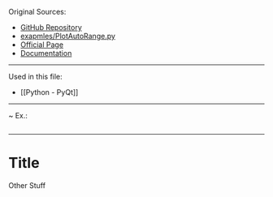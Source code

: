 

Original Sources:
- [GitHub Repository](https://github.com/pyqtgraph/pyqtgraph)
- [exapmles/PlotAutoRange.py](https://github.com/pyqtgraph/pyqtgraph/blob/master/pyqtgraph/examples/PlotAutoRange.py)
- [Official Page](https://www.pyqtgraph.org/)
- [Documentation](https://pyqtgraph.readthedocs.io/en/latest/)
---

Used in this file:
- [[Python - PyQt]]
---

~ Ex.:
```

```
---
# Title
Other Stuff

